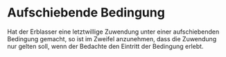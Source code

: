 # Aufschiebende Bedingung

Hat der Erblasser eine letztwillige Zuwendung unter einer aufschiebenden Bedingung gemacht, so ist im Zweifel anzunehmen, dass die Zuwendung nur gelten soll, wenn der Bedachte den Eintritt der Bedingung erlebt.